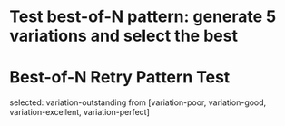 # Test best-of-N pattern: generate 5 variations and select the best

# Best-of-N Retry Pattern Test

selected: variation-outstanding from [variation-poor, variation-good, variation-excellent, variation-perfect]